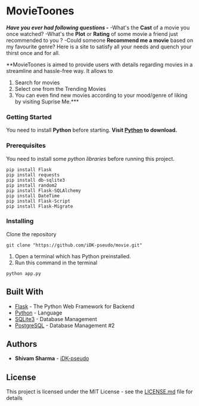 # MovieToones

***Have you ever had following questions -***
-What's the **Cast** of a movie you once watched?
-What's the **Plot** or **Rating** of some movie a friend just recommended to you ?
-Could someone **Recommend me a movie** based on my favourite genre?
Here is a site to satisfy all your needs and quench your thirst once and for all.

**MovieToones is aimed to provide users with details regarding movies in a streamline and hassle-free way. It allows to 
1. Search for movies
2. Select one from the Trending Movies
3. You can even find new movies according to your mood/genre of liking by visiting Suprise Me.***

### Getting Started

You need to install **Python** before starting.
**Visit [Python](https://www.python.org/) to download.**

### Prerequisites

You need to install some *python libraries* before running this project.

```
pip install Flask
pip install requests
pip install db-sqlite3
pip install random2
pip install Flask-SQLAlchemy
pip install DateTime
pip install Flask-Script
pip install Flask-Migrate
```

### Installing

Clone the repository

```
git clone "https://github.com/iDK-pseudo/movie.git"
```

1. Open a terminal which has Python preinstalled.
2. Run this command in the terminal

```
python app.py
```

## Built With

* [Flask](https://palletsprojects.com/p/flask/) - The Python Web Framework for Backend
* [Python](https://www.python.org/) - Language
* [SQLite3](https://www.sqlite.org/index.html) - Database Management
* [PostgreSQL](https://www.postgresql.org/) - Database Management #2


## Authors

* **Shivam Sharma** - [iDK-pseudo](https://github.com/iDK-pseudo)

## License

This project is licensed under the MIT License - see the [LICENSE.md](LICENSE.md) file for details